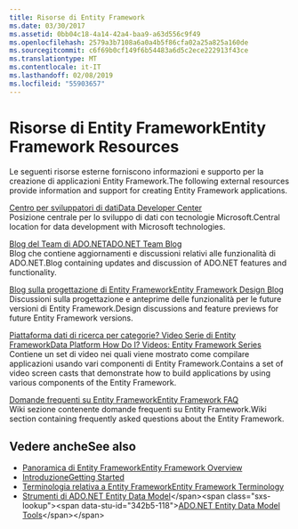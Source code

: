 ```yaml
---
title: Risorse di Entity Framework
ms.date: 03/30/2017
ms.assetid: 0bb04c18-4a14-42a4-baa9-a63d556c9f49
ms.openlocfilehash: 2579a3b7108a6a0a4b5f86cfa02a25a825a160de
ms.sourcegitcommit: c6f69b0cf149f6b54483a6d5c2ece222913f43ce
ms.translationtype: MT
ms.contentlocale: it-IT
ms.lasthandoff: 02/08/2019
ms.locfileid: "55903657"
---
```

# <a name="entity-framework-resources"></a><span data-ttu-id="342b5-102">Risorse di Entity Framework</span><span class="sxs-lookup"><span data-stu-id="342b5-102">Entity Framework Resources</span></span>
<span data-ttu-id="342b5-103">Le seguenti risorse esterne forniscono informazioni e supporto per la creazione di applicazioni Entity Framework.</span><span class="sxs-lookup"><span data-stu-id="342b5-103">The following external resources provide information and support for creating Entity Framework applications.</span></span>  
  
 [<span data-ttu-id="342b5-104">Centro per sviluppatori di dati</span><span class="sxs-lookup"><span data-stu-id="342b5-104">Data Developer Center</span></span>](https://go.microsoft.com/fwlink/?LinkId=213876)  
 <span data-ttu-id="342b5-105">Posizione centrale per lo sviluppo di dati con tecnologie Microsoft.</span><span class="sxs-lookup"><span data-stu-id="342b5-105">Central location for data development with Microsoft technologies.</span></span>  
  
 [<span data-ttu-id="342b5-106">Blog del Team di ADO.NET</span><span class="sxs-lookup"><span data-stu-id="342b5-106">ADO.NET Team Blog</span></span>](https://go.microsoft.com/fwlink/?LinkId=91905)  
 <span data-ttu-id="342b5-107">Blog che contiene aggiornamenti e discussioni relativi alle funzionalità di ADO.NET.</span><span class="sxs-lookup"><span data-stu-id="342b5-107">Blog containing updates and discussion of ADO.NET features and functionality.</span></span>  
  
 [<span data-ttu-id="342b5-108">Blog sulla progettazione di Entity Framework</span><span class="sxs-lookup"><span data-stu-id="342b5-108">Entity Framework Design Blog</span></span>](https://go.microsoft.com/fwlink/?LinkId=186888)  
 <span data-ttu-id="342b5-109">Discussioni sulla progettazione e anteprime delle funzionalità per le future versioni di Entity Framework.</span><span class="sxs-lookup"><span data-stu-id="342b5-109">Design discussions and feature previews for future Entity Framework versions.</span></span>  
  
 [<span data-ttu-id="342b5-110">Piattaforma dati di ricerca per categorie? Video Serie di Entity Framework</span><span class="sxs-lookup"><span data-stu-id="342b5-110">Data Platform How Do I? Videos: Entity Framework Series</span></span>](https://go.microsoft.com/fwlink/?LinkId=124600)  
 <span data-ttu-id="342b5-111">Contiene un set di video nei quali viene mostrato come compilare applicazioni usando vari componenti di Entity Framework.</span><span class="sxs-lookup"><span data-stu-id="342b5-111">Contains a set of video screen casts that demonstrate how to build applications by using various components of the Entity Framework.</span></span>  
  
 [<span data-ttu-id="342b5-112">Domande frequenti su Entity Framework</span><span class="sxs-lookup"><span data-stu-id="342b5-112">Entity Framework FAQ</span></span>](https://social.technet.microsoft.com/wiki/contents/articles/3737.entity-framework-faq.aspx)  
 <span data-ttu-id="342b5-113">Wiki sezione contenente domande frequenti su Entity Framework.</span><span class="sxs-lookup"><span data-stu-id="342b5-113">Wiki section containing frequently asked questions about the Entity Framework.</span></span>  
  
## <a name="see-also"></a><span data-ttu-id="342b5-114">Vedere anche</span><span class="sxs-lookup"><span data-stu-id="342b5-114">See also</span></span>
- [<span data-ttu-id="342b5-115">Panoramica di Entity Framework</span><span class="sxs-lookup"><span data-stu-id="342b5-115">Entity Framework Overview</span></span>](../../../../../docs/framework/data/adonet/ef/overview.md)
- [<span data-ttu-id="342b5-116">Introduzione</span><span class="sxs-lookup"><span data-stu-id="342b5-116">Getting Started</span></span>](../../../../../docs/framework/data/adonet/ef/getting-started.md)
- [<span data-ttu-id="342b5-117">Terminologia relativa a Entity Framework</span><span class="sxs-lookup"><span data-stu-id="342b5-117">Entity Framework Terminology</span></span>](../../../../../docs/framework/data/adonet/ef/terminology.md)
- <span data-ttu-id="342b5-118">[Strumenti di ADO.NET Entity Data Model](https://docs.microsoft.com/previous-versions/dotnet/netframework-4.0/bb399249(v=vs.100))</span><span class="sxs-lookup"><span data-stu-id="342b5-118">[ADO.NET Entity Data Model Tools](https://docs.microsoft.com/previous-versions/dotnet/netframework-4.0/bb399249(v=vs.100))</span></span>
